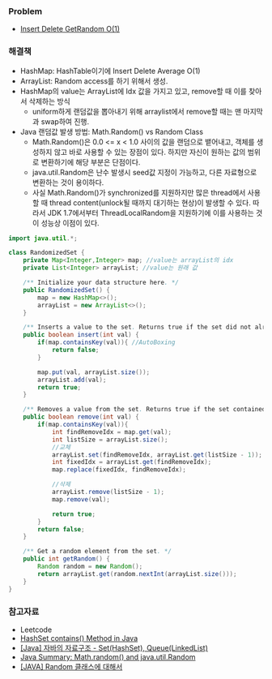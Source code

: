 ### Problem 
- [Insert Delete GetRandom O(1)](https://leetcode.com/explore/challenge/card/june-leetcoding-challenge/540/week-2-june-8th-june-14th/3358/)


### 해결책
- HashMap: HashTable이기에 Insert Delete Average O(1)
- ArrayList: Random access를 하기 위해서 생성.
- HashMap의 value는 ArrayList에 Idx 값을 가지고 있고, remove할 때 이를 찾아서 삭제하는 방식
  * uniform하게 랜덤값을 뽑아내기 위해 arraylist에서 remove할 때는 맨 마지막과 swap하여 진행.
- Java 랜덤값 발생 방법: Math.Random() vs Random Class
  * Math.Random()은 0.0 <= x < 1.0 사이의 값을 랜덤으로 뱉어내고, 객체를 생성하지 않고 바로 사용할 수 있는 장점이 있다. 하지만 자신이 원하는 값의 범위로 
  변환하기에 해당 부분은 단점이다.
  * java.util.Random은 난수 발생시 seed값 지정이 가능하고, 다른 자료형으로 변환하는 것이 용이하다.
  * 사실 Math.Random()가 synchronized를 지원하지만 많은 thread에서 사용할 때 thread content(unlock될 때까지 대기하는 현상)이 발생할 수 있다. 따라서
  JDK 1.7에서부터 ThreadLocalRandom을 지원하기에 이를 사용하는 것이 성능상 이점이 있다.


```java
import java.util.*;

class RandomizedSet {
    private Map<Integer,Integer> map; //value는 arrayList의 idx
    private List<Integer> arrayList; //value는 원래 값

    /** Initialize your data structure here. */
    public RandomizedSet() {
        map = new HashMap<>();
        arrayList = new ArrayList<>();
    }

    /** Inserts a value to the set. Returns true if the set did not already contain the specified element. */
    public boolean insert(int val) {
        if(map.containsKey(val)){ //AutoBoxing
            return false;
        }

        map.put(val, arrayList.size());
        arrayList.add(val);
        return true;
    }

    /** Removes a value from the set. Returns true if the set contained the specified element. */
    public boolean remove(int val) {
        if(map.containsKey(val)){
            int findRemoveIdx = map.get(val);
            int listSize = arrayList.size();
            //교체
            arrayList.set(findRemoveIdx, arrayList.get(listSize - 1));
            int fixedIdx = arrayList.get(findRemoveIdx);
            map.replace(fixedIdx, findRemoveIdx);

            //삭제
            arrayList.remove(listSize - 1);
            map.remove(val);

            return true;
        }
        return false;
    }

    /** Get a random element from the set. */
    public int getRandom() {
        Random random = new Random();
        return arrayList.get(random.nextInt(arrayList.size()));
    }
}
```



### 참고자료
- Leetcode
- [HashSet contains() Method in Java](https://www.geeksforgeeks.org/hashset-contains-method-in-java/)
- [[Java] 자바의 자료구조 - Set(HashSet), Queue(LinkedList)](https://onsil-thegreenhouse.github.io/programming/java/2018/02/21/java_tutorial_1-23/)
- [Java Summary: Math.random() and java.util.Random](http://www.fredosaurus.com/notes-java/summaries/summary-random.html)
- [[JAVA] Random 클래스에 대해서](https://hyeonstorage.tistory.com/160)
